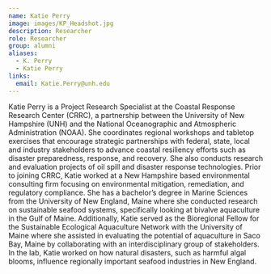 ```yaml
---
name: Katie Perry
image: images/KP_Headshot.jpg
description: Researcher
role: Researcher
group: alumni
aliases:
  - K. Perry
  - Katie Perry
links:
  email: Katie.Perry@unh.edu
---
```


Katie Perry is a Project Research Specialist at the Coastal Response Research Center (CRRC), a partnership between the University of New Hampshire (UNH) and the National Oceanographic and Atmospheric Administration (NOAA). She coordinates regional workshops and tabletop exercises that encourage strategic partnerships with federal, state, local and industry stakeholders to advance coastal resiliency efforts such as disaster preparedness, response, and recovery. She also conducts research and evaluation projects of oil spill and disaster response technologies. Prior to joining CRRC, Katie worked at a New Hampshire based environmental consulting firm focusing on environmental mitigation, remediation, and regulatory compliance. She has a bachelor’s degree in Marine Sciences from the University of New England, Maine where she conducted research on sustainable seafood systems, specifically looking at bivalve aquaculture in the Gulf of Maine. Additionally, Katie served as the Bioregional Fellow for the Sustainable Ecological Aquaculture Network with the University of Maine where she assisted in evaluating the potential of aquaculture in Saco Bay, Maine by collaborating with an interdisciplinary group of stakeholders. In the lab, Katie worked on how natural disasters, such as harmful algal blooms, influence regionally important seafood industries in New England.
